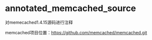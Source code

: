 annotated_memcached_source
==========================

对memecached1.4.15源码进行注释

memcached项目位置：https://github.com/memcached/memcached.git
